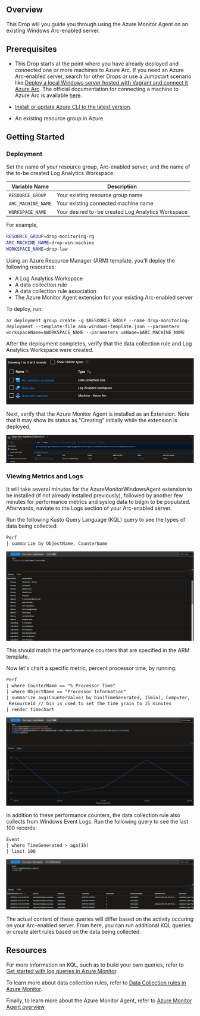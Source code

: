 ## Overview

This Drop will you guide you through using the Azure Monitor Agent on an existing Windows Arc-enabled server.

## Prerequisites

- This Drop starts at the point where you have already deployed and connected one or more machines to Azure Arc.  If you need an Azure Arc-enabled server, search for other Drops or use a Jumpstart scenario like [Deploy a local Windows server hosted with Vagrant and connect it Azure Arc](https://azurearcjumpstart.io/azure_arc_jumpstart/azure_arc_servers/vagrant/local_vagrant_windows/).  The official documentation for connecting a machine to Azure Arc is available [here](https://learn.microsoft.com/en-us/azure/azure-arc/servers/learn/quick-enable-hybrid-vm).

- [Install or update Azure CLI to the latest version](https://learn.microsoft.com/cli/azure/install-azure-cli?view=azure-cli-latest).

- An existing resource group in Azure.


## Getting Started

### Deployment

Set the name of your resource group, Arc-enabled server, and the name of the to-be created Log Analytics Workspace:

| Variable Name      | Description                        |
|--------------------|------------------------------------|
| `RESOURCE_GROUP`   | Your existing resource group name           |
| `ARC_MACHINE_NAME` | Your existing connected machine name        |
| `WORKSPACE_NAME`   | Your desired to-be created Log Analytics Workspace 

For example,
```bash
RESOURCE_GROUP=drop-monitoring-rg
ARC_MACHINE_NAME=drop-win-machine
WORKSPACE_NAME=drop-law
```

Using an Azure Resource Manager (ARM) template, you'll deploy the following resources:
- A Log Analytics Workspace
- A data collection rule
- A data collection rule association
- The Azure Monitor Agent extension for your existing Arc-enabled server

To deploy, run:

```shell
az deployment group create -g $RESOURCE_GROUP --name drop-monitoring-deployment --template-file ama-windows-template.json --parameters workspaceName=$WORKSPACE_NAME --parameters vmName=$ARC_MACHINE_NAME
```

After the deployment completes, verify that the data collection rule and Log Analytics Workspace were created.

![Screenshot of the Azure Portal showing the created resources](./media/01-portal-resources.png)

Next, verify that the Azure Monitor Agent is installed as an Extension.  Note that it may show its status as "Creating" initially while the extension is deployed.

![Screenshot of the Azure Portal showing the AMA extension](./media/02-ama-extension.png)

### Viewing Metrics and Logs

It will take several minutes for the AzureMonitorWindowsAgent extension to be installed (if not already installed previously), followed by another few minutes for performance metrics and syslog data to begin to be populated.  Afterwards, naviate to the Logs section of your Arc-enabled server.

Run the following Kusto Query Language (KQL) query to see the types of data being collected:

```
Perf
| summarize by ObjectName, CounterName
```

![Screeshot of KQL query showing countername and objectname](./media/03-kql-counters.png)

This should match the performance counters that are specified in the ARM template.

Now let's chart a specific metric, percent processor time, by running:

```
Perf
| where CounterName == "% Processor Time"
| where ObjectName == "Processor Information"
| summarize avg(CounterValue) by bin(TimeGenerated, 15min), Computer, _ResourceId // bin is used to set the time grain to 15 minutes
| render timechart
```

![Screenshot of KQL query showing percent processor time](./media/04-kql-processor-time.png)

In addition to these performance counters, the data collection rule also collects from Windows Event Logs.  Run the following query to see the last 100 records:

```
Event
| where TimeGenerated > ago(1h)
| limit 100
```

![Screenshot of KQL query showing Windows Event Logs](./media/05-kql-events.png)

The actual content of these queries will differ based on the activity occuring on your Arc-enabled server.  From here, you can run additional KQL queries or create alert rules based on the data being collected.

## Resources

For more information on KQL, such as to build your own queries, refer to [Get started with log queries in Azure Monitor](https://learn.microsoft.com/en-us/azure/azure-monitor/logs/get-started-queries).

To learn more about data collection rules, refer to [Data Collection rules in Azure Monitor](https://learn.microsoft.com/en-us/azure/azure-monitor/essentials/data-collection-rule-overview).

Finally, to learn more about the Azure Monitor Agent, refer to [Azure Monitor Agent overview](https://learn.microsoft.com/en-us/azure/azure-monitor/agents/azure-monitor-agent-overview)
